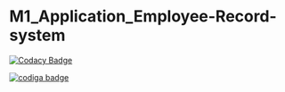 # M1_Application_Employee-Record-system
[![Codacy Badge](https://app.codacy.com/project/badge/Grade/3f6bf747d53a43a2b551da75aa43e386)](https://www.codacy.com/gh/Sathyamano30/M1_Application_Employee-record-system/dashboard?utm_source=github.com&amp;utm_medium=referral&amp;utm_content=Sathyamano30/M1_Application_Employee-record-system&amp;utm_campaign=Badge_Grade)

<a href="https://app.codiga.io/public/user/github/Sathyamano30">
   <img src="https://api.codiga.io/public/badge/user/github/Sathyamano30?style=light" alt="codiga badge" />
</a>
